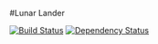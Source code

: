 #Lunar Lander

[![Build Status](https://travis-ci.org/wopian/lunar-lander.svg?branch=master)](https://travis-ci.org/wopian/lunar-lander)
[![Dependency Status](https://www.versioneye.com/user/projects/5719fbebfcd19a00518561d5/badge.svg?style=flat)](https://www.versioneye.com/user/projects/5719fbebfcd19a00518561d5)
